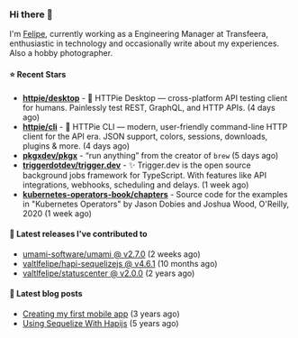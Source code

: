 ### Hi there 👋

I'm [Felipe](https://felipe.im), currently working as a Engineering Manager at Transfeera, enthusiastic in technology and occasionally write about my experiences. Also a hobby photographer.

#### ⭐ Recent Stars
- **[httpie/desktop](https://github.com/httpie/desktop)** - 🚀 HTTPie Desktop — cross-platform API testing client for humans. Painlessly test REST, GraphQL, and HTTP APIs. (4 days ago)
- **[httpie/cli](https://github.com/httpie/cli)** - 🥧 HTTPie CLI  — modern, user-friendly command-line HTTP client for the API era. JSON support, colors, sessions, downloads, plugins &amp; more. (4 days ago)
- **[pkgxdev/pkgx](https://github.com/pkgxdev/pkgx)** - “run anything” from the creator of `brew` (5 days ago)
- **[triggerdotdev/trigger.dev](https://github.com/triggerdotdev/trigger.dev)** - ✨ Trigger.dev is the open source background jobs framework for TypeScript. With features like API integrations, webhooks, scheduling and delays. (1 week ago)
- **[kubernetes-operators-book/chapters](https://github.com/kubernetes-operators-book/chapters)** - Source code for the examples in &#34;Kubernetes Operators&#34; by Jason Dobies and Joshua Wood, O&#39;Reilly, 2020 (1 week ago)

#### 🚀 Latest releases I've contributed to


- [umami-software/umami @ v2.7.0](https://github.com/umami-software/umami/releases/tag/v2.7.0) (2 weeks ago)
- [valtlfelipe/hapi-sequelizejs @ v4.6.1](https://github.com/valtlfelipe/hapi-sequelizejs/releases/tag/v4.6.1) (10 months ago)
- [valtlfelipe/statuscenter @ v2.0.0](https://github.com/valtlfelipe/statuscenter/releases/tag/v2.0.0) (2 years ago)

#### 📄 Latest blog posts
- [Creating my first mobile app](https://felipe.im/posts/creating-my-first-mobile-app/) (3 years ago)
- [Using Sequelize With Hapijs](https://felipe.im/posts/using-sequelize-with-hapijs/) (5 years ago)